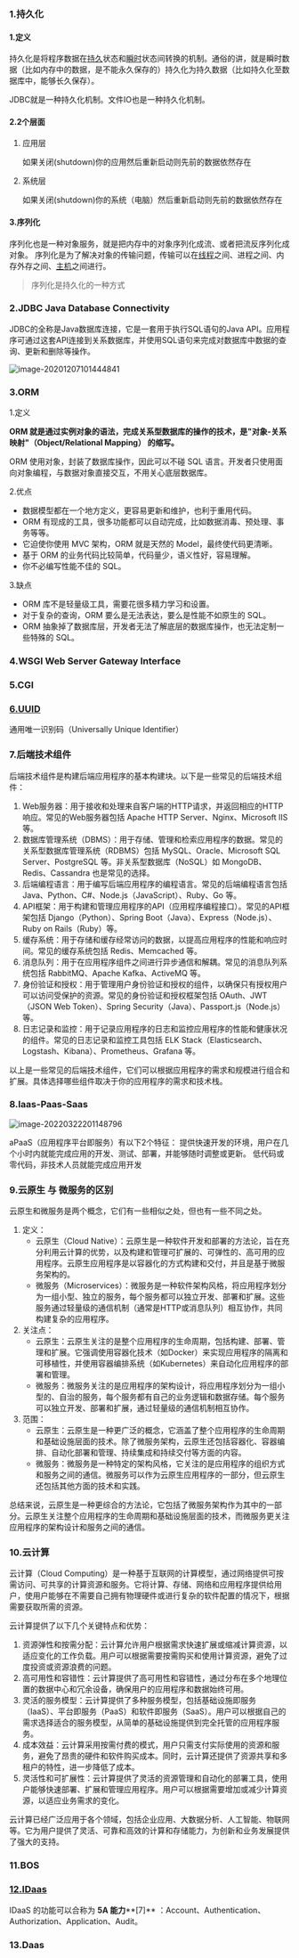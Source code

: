### 1.持久化

#### 1.定义

持久化是将程序数据在[持久](https://baike.baidu.com/item/持久/5702771)状态和[瞬时](https://baike.baidu.com/item/瞬时/3471916)状态间转换的机制。通俗的讲，就是瞬时数据（比如内存中的数据，是不能永久保存的）持久化为持久数据（比如持久化至数据库中，能够长久保存）。

JDBC就是一种持久化机制。文件IO也是一种持久化机制。

#### 2.2个层面

1. 应用层

   如果关闭(shutdown)你的应用然后重新启动则先前的数据依然存在

2. 系统层

   如果关闭(shutdown)你的系统（电脑）然后重新启动则先前的数据依然存在

#### 3.序列化

序列化也是一种对象服务，就是把内存中的对象序列化成流、或者把流反序列化成对象。
序列化是为了解决对象的传输问题，传输可以在[线程](https://baike.baidu.com/item/线程)之间、进程之间、内存外存之间、[主机](https://baike.baidu.com/item/主机)之间进行。

> 序列化是持久化的一种方式

### 2.JDBC  Java Database Connectivity

JDBC的全称是Java数据库连接，它是一套用于执行SQL语句的Java API。应用程序可通过这套API连接到关系数据库，并使用SQL语句来完成对数据库中数据的查询、更新和删除等操作。

![image-20201207101444841](../../image/image-20201207101444841.png)



### 3.ORM

1.定义

**ORM 就是通过实例对象的语法，完成关系型数据库的操作的技术，是"对象-关系映射"（Object/Relational Mapping） 的缩写。**

ORM 使用对象，封装了数据库操作，因此可以不碰 SQL 语言。开发者只使用面向对象编程，与数据对象直接交互，不用关心底层数据库。

2.优点

- 数据模型都在一个地方定义，更容易更新和维护，也利于重用代码。
- ORM 有现成的工具，很多功能都可以自动完成，比如数据消毒、预处理、事务等等。
- 它迫使你使用 MVC 架构，ORM 就是天然的 Model，最终使代码更清晰。
- 基于 ORM 的业务代码比较简单，代码量少，语义性好，容易理解。
- 你不必编写性能不佳的 SQL。

3.缺点

- ORM 库不是轻量级工具，需要花很多精力学习和设置。
- 对于复杂的查询，ORM 要么是无法表达，要么是性能不如原生的 SQL。
- ORM 抽象掉了数据库层，开发者无法了解底层的数据库操作，也无法定制一些特殊的 SQL。

### 4.WSGI Web Server Gateway Interface

### 5.CGI

### [6.UUID](https://baike.baidu.com/item/UUID/5921266?fr=aladdin) 

通用唯一识别码（Universally Unique Identifier）

### 7.后端技术组件

后端技术组件是构建后端应用程序的基本构建块。以下是一些常见的后端技术组件：

1. Web服务器：用于接收和处理来自客户端的HTTP请求，并返回相应的HTTP响应。常见的Web服务器包括 Apache HTTP Server、Nginx、Microsoft IIS 等。
2. 数据库管理系统（DBMS）：用于存储、管理和检索应用程序的数据。常见的关系型数据库管理系统（RDBMS）包括 MySQL、Oracle、Microsoft SQL Server、PostgreSQL 等。非关系型数据库（NoSQL）如 MongoDB、Redis、Cassandra 也是常见的选择。
3. 后端编程语言：用于编写后端应用程序的编程语言。常见的后端编程语言包括 Java、Python、C#、Node.js（JavaScript）、Ruby、Go 等。
4. API框架：用于构建和管理应用程序的API（应用程序编程接口）。常见的API框架包括 Django（Python）、Spring Boot（Java）、Express（Node.js）、Ruby on Rails（Ruby）等。
5. 缓存系统：用于存储和缓存经常访问的数据，以提高应用程序的性能和响应时间。常见的缓存系统包括 Redis、Memcached 等。
6. 消息队列：用于在应用程序组件之间进行异步通信和解耦。常见的消息队列系统包括 RabbitMQ、Apache Kafka、ActiveMQ 等。
7. 身份验证和授权：用于管理用户身份验证和授权的组件，以确保只有授权用户可以访问受保护的资源。常见的身份验证和授权框架包括 OAuth、JWT（JSON Web Token）、Spring Security（Java）、Passport.js（Node.js）等。
8. 日志记录和监控：用于记录应用程序的日志和监控应用程序的性能和健康状况的组件。常见的日志记录和监控工具包括 ELK Stack（Elasticsearch、Logstash、Kibana）、Prometheus、Grafana 等。

以上是一些常见的后端技术组件，它们可以根据应用程序的需求和规模进行组合和扩展。具体选择哪些组件取决于你的应用程序的需求和技术栈。

### 8.Iaas-Paas-Saas

![image-20220322201148796](../../image/image-20220322201148796.png)



aPaaS（应用程序平台即服务）有以下2个特征：
提供快速开发的环境，用户在几个小时内就能完成应用的开发、测试、部署，并能够随时调整或更新。
低代码或零代码，非技术人员就能完成应用开发

> [1]: https://developer.aliyun.com/article/718714	" aPaaS平台是什么？aPaaS与PaaS有什么区别？"
> [2]: https://developer.aliyun.com/article/212009?spm=a2c6h.17698244.wenzhang.1.77c97e5dgzui2f
>
> 

### 9.云原生 与 微服务的区别

云原生和微服务是两个概念，它们有一些相似之处，但也有一些不同之处。

1. 定义：
   - 云原生（Cloud Native）：云原生是一种软件开发和部署的方法论，旨在充分利用云计算的优势，以及构建和管理可扩展的、可弹性的、高可用的应用程序。云原生应用程序是以容器化的方式构建和交付，并且是基于微服务架构的。
   - 微服务（Microservices）：微服务是一种软件架构风格，将应用程序划分为一组小型、独立的服务，每个服务都可以独立开发、部署和扩展。这些服务通过轻量级的通信机制（通常是HTTP或消息队列）相互协作，共同构建复杂的应用程序。
2. 关注点：
   - 云原生：云原生关注的是整个应用程序的生命周期，包括构建、部署、管理和扩展。它强调使用容器化技术（如Docker）来实现应用程序的隔离和可移植性，并使用容器编排系统（如Kubernetes）来自动化应用程序的部署和管理。
   - 微服务：微服务关注的是应用程序的架构设计，将应用程序划分为一组小型的、自治的服务，每个服务都有自己的业务逻辑和数据存储。每个服务可以独立开发、部署和扩展，通过轻量级的通信机制相互协作。
3. 范围：
   - 云原生：云原生是一种更广泛的概念，它涵盖了整个应用程序的生命周期和基础设施层面的技术。除了微服务架构，云原生还包括容器化、容器编排、自动化部署和管理、持续集成和持续交付等方面的内容。
   - 微服务：微服务是一种特定的架构风格，它关注的是应用程序的组织方式和服务之间的通信。微服务可以作为云原生应用程序的一部分，但云原生还包括其他方面的技术和实践。

总结来说，云原生是一种更综合的方法论，它包括了微服务架构作为其中的一部分。云原生关注整个应用程序的生命周期和基础设施层面的技术，而微服务更关注应用程序的架构设计和服务之间的通信。

### 10.云计算

云计算（Cloud Computing）是一种基于互联网的计算模型，通过网络提供可按需访问、可共享的计算资源和服务。它将计算、存储、网络和应用程序提供给用户，使用户能够在不需要自己拥有物理硬件或进行复杂的软件配置的情况下，根据需要获取所需的资源。

云计算提供了以下几个关键特点和优势：

1. 资源弹性和按需分配：云计算允许用户根据需求快速扩展或缩减计算资源，以适应变化的工作负载。用户可以根据需要按需购买和使用计算资源，避免了过度投资或资源浪费的问题。
2. 高可用性和容错性：云计算提供了高可用性和容错性，通过分布在多个地理位置的数据中心和冗余设备，确保用户的应用程序和数据始终可用。
3. 灵活的服务模型：云计算提供了多种服务模型，包括基础设施即服务（IaaS）、平台即服务（PaaS）和软件即服务（SaaS）。用户可以根据自己的需求选择适合的服务模型，从简单的基础设施提供到完全托管的应用程序服务。
4. 成本效益：云计算采用按需付费的模式，用户只需支付实际使用的资源和服务，避免了昂贵的硬件和软件购买成本。同时，云计算还提供了资源共享和多租户的特性，进一步降低了成本。
5. 灵活性和可扩展性：云计算提供了灵活的资源管理和自动化的部署工具，使用户能够快速部署、扩展和管理应用程序。用户可以根据需要增加或减少计算资源，以适应业务需求的变化。

云计算已经广泛应用于各个领域，包括企业应用、大数据分析、人工智能、物联网等。它为用户提供了灵活、可靠和高效的计算和存储能力，为创新和业务发展提供了强大的支持。



### 11.BOS

### [12.IDaas](https://www.authing.cn/blog/303)

IDaaS 的功能可以合称为 **5A 能力****[7]** ：Account、Authentication、Authorization、Application、Audit。

### 13.Daas





















